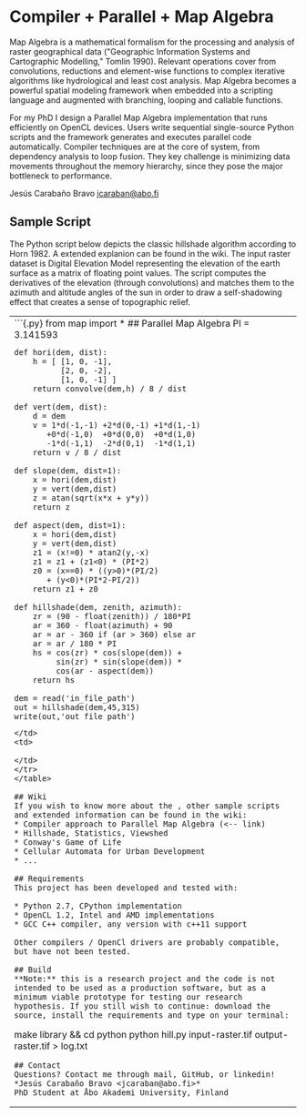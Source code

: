 # Compiler + Parallel + Map Algebra
Map Algebra is a mathematical formalism for the processing and analysis of raster geographical data ("Geographic Information Systems and Cartographic Modelling," Tomlin 1990). Relevant operations cover from convolutions, reductions and element-wise functions to complex iterative algorithms like hydrological and least cost analysis. Map Algebra becomes a powerful spatial modeling framework when embedded into a scripting language and augmented with branching, looping and callable functions.

For my PhD I design a Parallel Map Algebra implementation that runs efficiently on OpenCL devices. Users write sequential single-source Python scripts and the framework generates and executes parallel code automatically. Compiler techniques are at the core of system, from dependency analysis to loop fusion. They key challenge is minimizing data movements throughout the memory hierarchy, since they pose the major bottleneck to performance.

Jesús Carabaño Bravo <jcaraban@abo.fi>

## Sample Script
The Python script below depicts the classic hillshade algorithm according to Horn 1982. A extended explanion can be found in the wiki.
The input raster dataset is Digital Elevation Model representing the elevation of the earth surface as a matrix of floating point values.
The script computes the derivatives of the elevation (through convolutions) and matches them to the azimuth and altitude angles of the sun in order to draw a self-shadowing effect that creates a sense of topographic relief.

<table>
<tr>
<td>
```{.py}
	from map import * ## Parallel Map Algebra
	PI = 3.141593

	def hori(dem, dist):
		h = [ [1, 0, -1],
			  [2, 0, -2],
			  [1, 0, -1] ]
		return convolve(dem,h) / 8 / dist

	def vert(dem, dist):
		d = dem
		v = 1*d(-1,-1) +2*d(0,-1) +1*d(1,-1)
		   +0*d(-1,0)  +0*d(0,0)  +0*d(1,0)
		   -1*d(-1,1)  -2*d(0,1)  -1*d(1,1)
		return v / 8 / dist

	def slope(dem, dist=1):
		x = hori(dem,dist)
		y = vert(dem,dist)
		z = atan(sqrt(x*x + y*y))
		return z

	def aspect(dem, dist=1):
		x = hori(dem,dist)
		y = vert(dem,dist)
		z1 = (x!=0) * atan2(y,-x)
		z1 = z1 + (z1<0) * (PI*2)
		z0 = (x==0) * ((y>0)*(PI/2)
		   + (y<0)*(PI*2-PI/2))
		return z1 + z0

	def hillshade(dem, zenith, azimuth):
		zr = (90 - float(zenith)) / 180*PI
		ar = 360 - float(azimuth) + 90
		ar = ar - 360 if (ar > 360) else ar
		ar = ar / 180 * PI
		hs = cos(zr) * cos(slope(dem)) +
			 sin(zr) * sin(slope(dem)) *
			 cos(ar - aspect(dem))
		return hs

	dem = read('in_file_path')
	out = hillshade(dem,45,315)
	write(out,'out_file_path')

```
</td>
<td>

</td>
</tr>
</table>

## Wiki
If you wish to know more about the , other sample scripts and extended information can be found in the wiki:
* Compiler approach to Parallel Map Algebra (<-- link)
* Hillshade, Statistics, Viewshed
* Conway's Game of Life
* Cellular Automata for Urban Development
* ...

## Requirements
This project has been developed and tested with:

* Python 2.7, CPython implementation
* OpenCL 1.2, Intel and AMD implementations
* GCC C++ compiler, any version with c++11 support

Other compilers / OpenCl drivers are probably compatible, but have not been tested.

## Build
**Note:** this is a research project and the code is not intended to be used as a production software, but as a minimum viable prototype for testing our research hypothesis. If you still wish to continue: download the source, install the requirements and type on your terminal:
```
make library && cd python
python hill.py input-raster.tif output-raster.tif > log.txt
```
## Contact
Questions? Contact me through mail, GitHub, or linkedin!
*Jesús Carabaño Bravo <jcaraban@abo.fi>*
PhD Student at Åbo Akademi University, Finland
